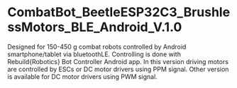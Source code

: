 # CombatBot_BeetleESP32C3_BrushlessMotors_BLE_Android_V.1.0
Designed for 150-450 g combat robots controlled by Android smartphone/tablet via bluetoothLE. Controlling is done with Rebuild{Robotics} Bot Controller Android app. In this version driving motors are controlled by ESCs or DC motor drivers using PPM signal. Other version is available for DC motor drivers using PWM signal.
